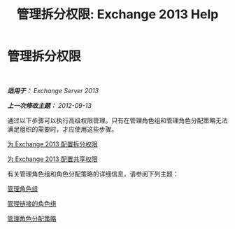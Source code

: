 ﻿---
title: '管理拆分权限: Exchange 2013 Help'
TOCTitle: 管理拆分权限
ms:assetid: 11015fb2-5fb8-4b56-9c80-adc4f18d6fd3
ms:mtpsurl: https://technet.microsoft.com/zh-cn/library/Dd638086(v=EXCHG.150)
ms:contentKeyID: 50490019
ms.date: 05/21/2018
mtps_version: v=EXCHG.150
ms.translationtype: MT
---

# 管理拆分权限

 

_**适用于：** Exchange Server 2013_

_**上一次修改主题：** 2012-09-13_

通过以下步骤可以执行高级权限管理。只有在管理角色组和管理角色分配策略无法满足组织的需要时，才应使用这些步骤。

[为 Exchange 2013 配置拆分权限](configure-exchange-2013-for-split-permissions-exchange-2013-help.md)

[为 Exchange 2013 配置共享权限](configure-exchange-2013-for-shared-permissions-exchange-2013-help.md)

有关管理角色组和角色分配策略的详细信息，请参阅下列主题：

[管理角色组](manage-role-groups-exchange-2013-help.md)

[管理链接的角色组](manage-linked-role-groups-exchange-2013-help.md)

[管理角色分配策略](manage-role-assignment-policies-exchange-2013-help.md)

